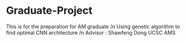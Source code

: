 # Graduate-Project
This is for the preparation for AM graduate /n
Using genetic algorithm to find optimal CNN architecture /n
Advisor : Shawfeng Dong UCSC AMS
